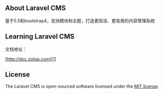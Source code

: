## About Laravel CMS

基于5.5和bootstrap4，支持模块和主题，打造更简洁、更易用的内容管理系统

## Learning Laravel CMS

文档地址：

[http://doc.zotop.com][1]

## License

The Laravel CMS is open-sourced software licensed under the [MIT license](http://opensource.org/licenses/MIT).


  [1]: http://doc.zotop.com
